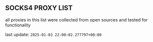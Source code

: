 ## SOCKS4 PROXY LIST

all proxies in this list were collected from open sources and tested for functionality

last update: `2025-01-03 22:00:02.277797+00:00`